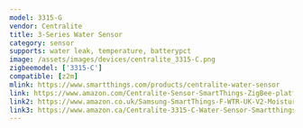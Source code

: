 ```yaml
---
model: 3315-G 
vendor: Centralite
title: 3-Series Water Sensor
category: sensor
supports: water leak, temperature, batterypct
image: /assets/images/devices/centralite_3315-C.png
zigbeemodel: ['3315-C']
compatible: [z2m]
mlink: https://www.smartthings.com/products/centralite-water-sensor
link: https://www.amazon.com/Centralite-Sensor-SmartThings-ZigBee-platforms/dp/B072DYHPY7
link2: https://www.amazon.co.uk/Samsung-SmartThings-F-WTR-UK-V2-Moisture-Sensor/dp/B01LWYF4LD
link3: https://www.amazon.ca/Centralite-3315-C-Water-Sensor-Smartthings/dp/B072DYHPY7
---
```

